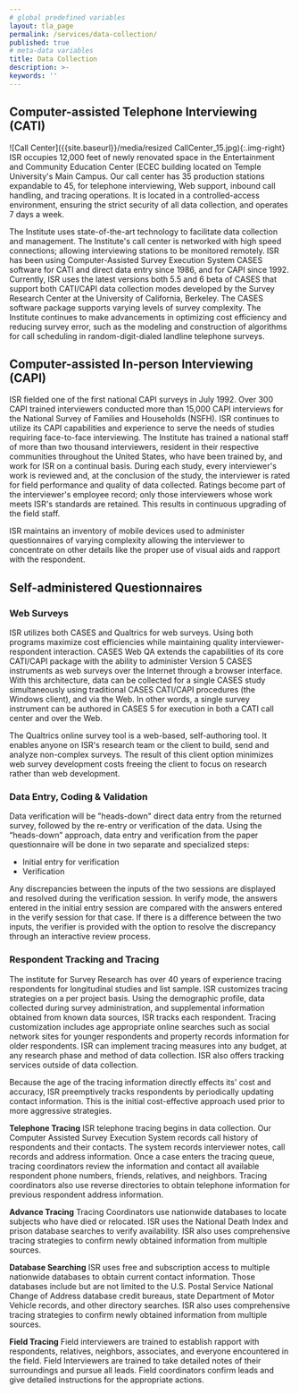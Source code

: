 ```yaml
---
# global predefined variables 
layout: tla_page
permalink: /services/data-collection/
published: true
# meta-data variables
title: Data Collection
description: >-
keywords: ''       
---
```

## Computer-assisted Telephone Interviewing (CATI)
![Call Center]({{site.baseurl}}/media/resized CallCenter_15.jpg){:.img-right}
ISR occupies 12,000 feet of newly renovated space in the Entertainment and Community Education Center (ECEC building located on Temple University's Main Campus. Our call center has 35 production stations expandable to 45, for telephone interviewing, Web support, inbound call handling, and tracing operations. It is located in a controlled-access environment, ensuring the strict security of all data collection, and operates 7 days a week.

The Institute uses state-of-the-art technology to facilitate data collection and management. The Institute's call center is networked with high speed connections; allowing interviewing stations to be monitored remotely. ISR has been using Computer-Assisted Survey Execution System CASES software for CATI and direct data entry since 1986, and for CAPI since 1992. Currently, ISR uses the latest versions both 5.5 and 6 beta of CASES that support both CATI/CAPI data collection modes developed by the Survey Research Center at the University of California, Berkeley. The CASES software package supports varying levels of survey complexity. The Institute continues to make advancements in optimizing cost efficiency and reducing survey error, such as the modeling and construction of algorithms for call scheduling in random-digit-dialed landline telephone surveys.

## Computer-assisted In-person Interviewing (CAPI)
ISR fielded one of the first national CAPI surveys in July 1992. Over 300 CAPI trained interviewers conducted more than 15,000 CAPI interviews for the National Survey of Families and Households (NSFH). ISR continues to utilize its CAPI capabilities and experience to serve the needs of studies requiring face-to-face interviewing. The Institute has trained a national staff of more than two thousand interviewers, resident in their respective communities throughout the United States, who have been trained by, and work for ISR on a continual basis. During each study, every interviewer's work is reviewed and, at the conclusion of the study, the interviewer is rated for field performance and quality of data collected. Ratings become part of the interviewer's employee record; only those interviewers whose work meets ISR's standards are retained. This results in continuous upgrading of the field staff.

ISR maintains an inventory of mobile devices used to administer questionnaires of varying complexity allowing the interviewer to concentrate on other details like the proper use of visual aids and rapport with the respondent.

## Self-administered Questionnaires

### Web Surveys
ISR utilizes both CASES and Qualtrics for web surveys. Using both programs maximize cost efficiencies while maintaining quality interviewer-respondent interaction. CASES Web QA extends the capabilities of its core CATI/CAPI package with the ability to administer Version 5 CASES instruments as web surveys over the Internet through a browser interface. With this architecture, data can be collected for a single CASES study simultaneously using traditional CASES CATI/CAPI procedures (the Windows client), and via the Web. In other words, a single survey instrument can be authored in CASES 5 for execution in both a CATI call center and over the Web.

The Qualtrics online survey tool is a web-based, self-authoring tool. It enables anyone on ISR's research team or the client to build, send and analyze non-complex surveys. The result of this client option minimizes web survey development costs freeing the client to focus on research rather than web development.

### Data Entry, Coding & Validation
Data verification will be "heads-down" direct data entry from the returned survey, followed by the re-entry or verification of the data. Using the “heads-down” approach, data entry and verification from the paper questionnaire will be done in two separate and specialized steps:

- Initial entry for verification
- Verification

Any discrepancies between the inputs of the two sessions are displayed and resolved during the verification session. In verify mode, the answers entered in the initial entry session are compared with the answers entered in the verify session for that case. If there is a difference between the two inputs, the verifier is provided with the option to resolve the discrepancy through an interactive review process.

### Respondent Tracking and Tracing
The institute for Survey Research has over 40 years of experience tracing respondents for longitudinal studies and list sample. ISR customizes tracing strategies on a per project basis. Using the demographic profile, data collected during survey administration, and supplemental information obtained from known data sources, ISR tracks each respondent. Tracing customization includes age appropriate online searches such as social network sites for younger respondents and property records information for older respondents. ISR can implement tracing measures into any budget, at any research phase and method of data collection. ISR also offers tracking services outside of data collection.

Because the age of the tracing information directly effects its' cost and accuracy, ISR preemptively tracks respondents by periodically updating contact information. This is the initial cost-effective approach used prior to more aggressive strategies.

**Telephone Tracing**
ISR telephone tracing begins in data collection. Our Computer Assisted Survey Execution System records call history of respondents and their contacts. The system records interviewer notes, call records and address information. Once a case enters the tracing queue, tracing coordinators review the information and contact all available respondent phone numbers, friends, relatives, and neighbors. Tracing coordinators also use reverse directories to obtain telephone information for previous respondent address information.

**Advance Tracing**
Tracing Coordinators use nationwide databases to locate subjects who have died or relocated. ISR uses the National Death Index and prison database searches to verify availability. ISR also uses comprehensive tracing strategies to confirm newly obtained information from multiple sources.

**Database Searching**
ISR uses free and subscription access to multiple nationwide databases to obtain current contact information. Those databases include but are not limited to the U.S. Postal Service National Change of Address database credit bureaus, state Department of Motor Vehicle records, and other directory searches. ISR also uses comprehensive tracing strategies to confirm newly obtained information from multiple sources.

**Field Tracing**
Field interviewers are trained to establish rapport with respondents, relatives, neighbors, associates, and everyone encountered in the field. Field Interviewers are trained to take detailed notes of their surroundings and pursue all leads. Field coordinators confirm leads and give detailed instructions for the appropriate actions.
